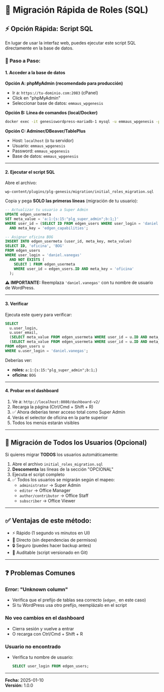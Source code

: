 # 🚀 Migración Rápida de Roles (SQL)

## ⚡ Opción Rápida: Script SQL

En lugar de usar la interfaz web, puedes ejecutar este script SQL directamente en la base de datos.

### 📝 **Paso a Paso:**

#### **1. Acceder a la base de datos**

**Opción A: phpMyAdmin (recomendado para producción)**
- Ir a: `https://tu-dominio.com:2083` (cPanel)
- Click en "phpMyAdmin"
- Seleccionar base de datos: `emmaus_wpgenesis`

**Opción B: Línea de comandos (local/Docker)**
```bash
docker exec -it genesiswordpress-mariadb-1 mysql -u emmaus_wpgenesis -pemmaus_wpgenesis emmaus_wpgenesis
```

**Opción C: Adminer/DBeaver/TablePlus**
- Host: `localhost` (o tu servidor)
- Usuario: `emmaus_wpgenesis`
- Password: `emmaus_wpgenesis`
- Base de datos: `emmaus_wpgenesis`

---

#### **2. Ejecutar el script SQL**

Abre el archivo:
```
wp-content/plugins/plg-genesis/migration/initial_roles_migration.sql
```

Copia y pega **SOLO las primeras líneas** (migración de tu usuario):

```sql
-- Actualizar tu usuario a Super Admin
UPDATE edgen_usermeta 
SET meta_value = 'a:1:{s:15:"plg_super_admin";b:1;}'
WHERE user_id = (SELECT ID FROM edgen_users WHERE user_login = 'daniel.vanegas')
  AND meta_key = 'edgen_capabilities';

-- Asignar oficina BOG
INSERT INTO edgen_usermeta (user_id, meta_key, meta_value)
SELECT ID, 'oficina', 'BOG'
FROM edgen_users
WHERE user_login = 'daniel.vanegas'
  AND NOT EXISTS (
    SELECT 1 FROM edgen_usermeta 
    WHERE user_id = edgen_users.ID AND meta_key = 'oficina'
  );
```

⚠️ **IMPORTANTE:** Reemplaza `'daniel.vanegas'` con tu nombre de usuario de WordPress.

---

#### **3. Verificar**

Ejecuta este query para verificar:

```sql
SELECT 
  u.user_login,
  u.user_email,
  (SELECT meta_value FROM edgen_usermeta WHERE user_id = u.ID AND meta_key = 'edgen_capabilities') as roles,
  (SELECT meta_value FROM edgen_usermeta WHERE user_id = u.ID AND meta_key = 'oficina') as oficina
FROM edgen_users u
WHERE u.user_login = 'daniel.vanegas';
```

Deberías ver:
- **roles:** `a:1:{s:15:"plg_super_admin";b:1;}`
- **oficina:** `BOG`

---

#### **4. Probar en el dashboard**

1. Ve a: `http://localhost:8080/dashboard-v2/`
2. Recarga la página (Ctrl/Cmd + Shift + R)
3. ✅ Ahora deberías tener acceso total como Super Admin
4. Verás el selector de oficina en la parte superior
5. Todos los menús estarán visibles

---

## 🔄 **Migración de Todos los Usuarios (Opcional)**

Si quieres migrar **TODOS** los usuarios automáticamente:

1. Abre el archivo `initial_roles_migration.sql`
2. **Descomenta** las líneas de la sección "OPCIONAL"
3. Ejecuta el script completo
4. ✅ Todos los usuarios se migrarán según el mapeo:
   - `administrator` → Super Admin
   - `editor` → Office Manager
   - `author/contributor` → Office Staff
   - `subscriber` → Office Viewer

---

## ✅ **Ventajas de este método:**

- ⚡ Rápido (1 segundo vs minutos en UI)
- 🎯 Directo (sin dependencias de permisos)
- 🔒 Seguro (puedes hacer backup antes)
- 📝 Auditable (script versionado en Git)

---

## ❓ **Problemas Comunes**

### Error: "Unknown column"
- Verifica que el prefijo de tablas sea correcto (`edgen_` en este caso)
- Si tu WordPress usa otro prefijo, reemplázalo en el script

### No veo cambios en el dashboard
- Cierra sesión y vuelve a entrar
- O recarga con Ctrl/Cmd + Shift + R

### Usuario no encontrado
- Verifica tu nombre de usuario:
  ```sql
  SELECT user_login FROM edgen_users;
  ```

---

**Fecha:** 2025-01-10  
**Versión:** 1.0.0

